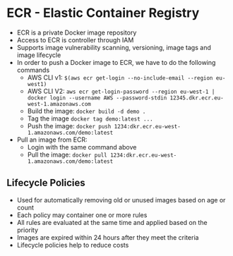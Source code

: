 # ECR - Elastic Container Registry

- ECR is a private Docker image repository
- Access to ECR is controller through IAM
- Supports image vulnerability scanning, versioning, image tags and image lifecycle
- In order to push a Docker image to ECR, we have to do the following commands
    - AWS CLI v1: `$(aws ecr get-login --no-include-email --region eu-west1)`
    - AWS CLI V2: `aws ecr get-login-password --region eu-west-1 | docker login --username AWS --password-stdin 12345.dkr.ecr.eu-west-1.amazonaws.com`
    - Build the image: `docker build -d demo .`
    - Tag the image `docker tag demo:latest ...`
    - Push the image: `docker push 1234:dkr.ecr.eu-west-1.amazonaws.com/demo:latest`
- Pull an image from ECR:
    - Login with the same command above
    - Pull the image: `docker pull 1234:dkr.ecr.eu-west-1.amazonaws.com/demo:latest`

## Lifecycle Policies

- Used for automatically removing old or unused images based on age or count
- Each policy may container one or more rules
- All rules are evaluated at the same time and applied based on the priority
- Images are expired within 24 hours after they meet the criteria
- Lifecycle policies help to reduce costs